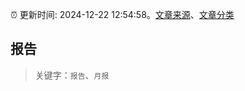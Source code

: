 :alarm_clock: 更新时间: 2024-12-22 12:54:58。[文章来源](/README.md)、[文章分类](/TAGS.md)

## 报告


> 关键字：`报告`、`月报`



